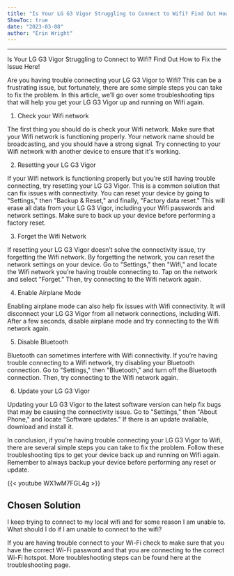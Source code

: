 ```yaml
---
title: "Is Your LG G3 Vigor Struggling to Connect to Wifi? Find Out How to Fix the Issue Here!"
ShowToc: true 
date: "2023-03-08"
author: "Erin Wright"
---
```

*****
Is Your LG G3 Vigor Struggling to Connect to Wifi? Find Out How to Fix the Issue Here!

Are you having trouble connecting your LG G3 Vigor to Wifi? This can be a frustrating issue, but fortunately, there are some simple steps you can take to fix the problem. In this article, we’ll go over some troubleshooting tips that will help you get your LG G3 Vigor up and running on Wifi again.

1. Check your Wifi network

The first thing you should do is check your Wifi network. Make sure that your Wifi network is functioning properly. Your network name should be broadcasting, and you should have a strong signal. Try connecting to your Wifi network with another device to ensure that it's working.

2. Resetting your LG G3 Vigor

If your Wifi network is functioning properly but you’re still having trouble connecting, try resetting your LG G3 Vigor. This is a common solution that can fix issues with connectivity. You can reset your device by going to "Settings," then "Backup & Reset," and finally, "Factory data reset." This will erase all data from your LG G3 Vigor, including your Wifi passwords and network settings. Make sure to back up your device before performing a factory reset.

3. Forget the Wifi Network

If resetting your LG G3 Vigor doesn’t solve the connectivity issue, try forgetting the Wifi network. By forgetting the network, you can reset the network settings on your device. Go to "Settings," then "Wifi," and locate the Wifi network you’re having trouble connecting to. Tap on the network and select "Forget." Then, try connecting to the Wifi network again.

4. Enable Airplane Mode

Enabling airplane mode can also help fix issues with Wifi connectivity. It will disconnect your LG G3 Vigor from all network connections, including Wifi. After a few seconds, disable airplane mode and try connecting to the Wifi network again.

5. Disable Bluetooth

Bluetooth can sometimes interfere with Wifi connectivity. If you’re having trouble connecting to a Wifi network, try disabling your Bluetooth connection. Go to "Settings," then "Bluetooth," and turn off the Bluetooth connection. Then, try connecting to the Wifi network again.

6. Update your LG G3 Vigor

Updating your LG G3 Vigor to the latest software version can help fix bugs that may be causing the connectivity issue. Go to "Settings," then "About Phone," and locate "Software updates." If there is an update available, download and install it.

In conclusion, if you’re having trouble connecting your LG G3 Vigor to Wifi, there are several simple steps you can take to fix the problem. Follow these troubleshooting tips to get your device back up and running on Wifi again. Remember to always backup your device before performing any reset or update.

{{< youtube WX1wM7FGL4g >}} 



## Chosen Solution
 I keep trying to connect to my local wifi and for some reason I am unable to. What should I do if I am unable to connect to the wifi?

 If you are having trouble connect to your Wi-Fi check to make sure that you have the correct Wi-Fi password and that you are connecting to the correct Wi-Fi hotspot. More troubleshooting steps can be found here at the troubleshooting page.




